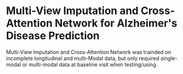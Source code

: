 # Multi-View Imputation and Cross-Attention Network for Alzheimer's Disease Prediction
Multi-View Imputation and Cross-Attention Network was trainded on incomplete longitudinal and multi-Modal data, but only required single-modal or multi-modal data at baseline visit when testing/using.
